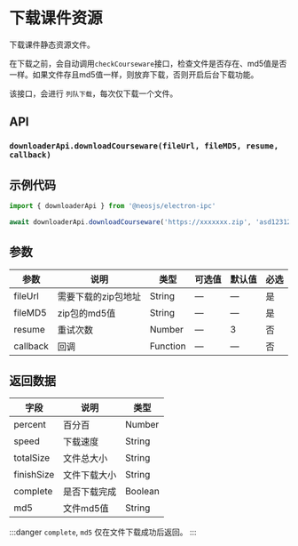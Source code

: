 # 下载课件资源 <BadgeTip text="异步" type="green"></BadgeTip>

下载课件静态资源文件。

在下载之前，会自动调用`checkCourseware`接口，检查文件是否存在、md5值是否一样。如果文件存且md5值一样，则放弃下载，否则开启后台下载功能。

该接口，会进行 `列队下载`，每次仅下载一个文件。

## API
### `downloaderApi.downloadCourseware(fileUrl, fileMD5, resume, callback)`
### 



## 示例代码
```js
import { downloaderApi } from '@neosjs/electron-ipc'

await downloaderApi.downloadCourseware('https://xxxxxxx.zip', 'asd123123nsadasbd')
```

## 参数

| 参数 | 说明    | 类型   | 可选值 | 默认值 |必选 |
| ---- | ------- | ------ | ------ | ------ | ------ |
| fileUrl | 需要下载的zip包地址 | String | —      | —      | 是      |
| fileMD5 | zip包的md5值 | String | —      | —      | 是      |
| resume | 重试次数 | Number | —      | 3      | 否      |
| callback | 回调 | Function | —      | —      | 否      |

## 返回数据

| 字段 | 说明    | 类型   | 
| ---- | ------- | ------ | 
| percent | 百分百 | Number | 
| speed | 下载速度 | String | 
| totalSize | 文件总大小 | String | 
| finishSize | 文件下载大小 | String | 
| complete | 是否下载完成 | Boolean | 
| md5 | 文件md5值 | String | 

:::danger
`complete`, `md5` 仅在文件下载成功后返回。
:::

